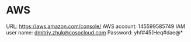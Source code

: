 # AWS

URL: https://aws.amazon.com/console/
AWS account: 145599585749
IAM user name: dmitriy.zhuk@cosocloud.com
Password: yhf#45(Heq#dae@\*
